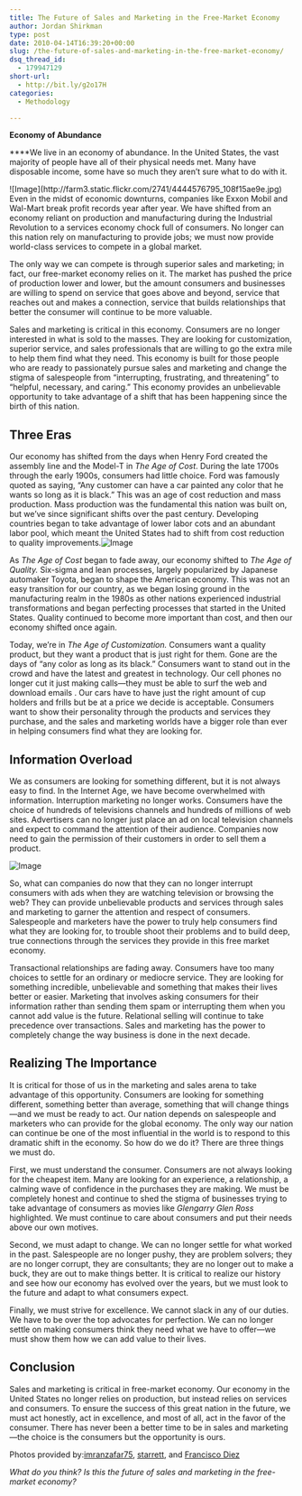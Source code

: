 ```yaml
---
title: The Future of Sales and Marketing in the Free-Market Economy
author: Jordan Shirkman
type: post
date: 2010-04-14T16:39:20+00:00
slug: /the-future-of-sales-and-marketing-in-the-free-market-economy/
dsq_thread_id:
  - 179947129
short-url:
  - http://bit.ly/g2o17H
categories:
  - Methodology

---
```

**Economy of Abundance**

 ****We live in an economy of abundance. In the United States, the vast majority of people have all of their physical needs met. Many have disposable income, some have so much they aren’t sure what to do with it.

<p style="text-align: left;">
  ![Image](http://farm3.static.flickr.com/2741/4444576795_108f15ae9e.jpg)<br /> Even in the midst of economic downturns, companies like Exxon Mobil and Wal-Mart break profit records year after year. We have shifted from an economy reliant on production and manufacturing during the Industrial Revolution to a services economy chock full of consumers. No longer can this nation rely on manufacturing to provide jobs; we must now provide world-class services to compete in a global market.<strong></strong>
</p>

The only way we can compete is through superior sales and marketing; in fact, our free-market economy relies on it. The market has pushed the price of production lower and lower, but the amount consumers and businesses are willing to spend on service that goes above and beyond, service that reaches out and makes a connection, service that builds relationships that better the consumer will continue to be more valuable.

Sales and marketing is critical in this economy. Consumers are no longer interested in what is sold to the masses. They are looking for customization, superior service, and sales professionals that are willing to go the extra mile to help them find what they need. This economy is built for those people who are ready to passionately pursue sales and marketing and change the stigma of salespeople from “interrupting, frustrating, and threatening” to “helpful, necessary, and caring.” This economy provides an unbelievable opportunity to take advantage of a shift that has been happening since the birth of this nation.

## **Three Eras**

Our economy has shifted from the days when Henry Ford created the assembly line and the Model-T in _The Age of Cost_. During the late 1700s through the early 1900s, consumers had little choice. Ford was famously quoted as saying, &#8220;Any customer can have a car painted any color that he wants so long as it is black.” This was an age of cost reduction and mass production. Mass production was the fundamental this nation was built on, but we’ve since significant shifts over the past century. Developing countries began to take advantage of lower labor cots and an abundant labor pool, which meant the United States had to shift from cost reduction to quality improvements.![Image](http://farm4.static.flickr.com/3243/3123216825_4ca9d3e45c.jpg)

As _The Age of Cost_ began to fade away, our economy shifted to _The Age of Quality._ Six-sigma and lean processes, largely popularized by Japanese automaker Toyota, began to shape the American economy. This was not an easy transition for our country, as we began losing ground in the manufacturing realm in the 1980s as other nations experienced industrial transformations and began perfecting processes that started in the United States. Quality continued to become more important than cost, and then our economy shifted once again.

Today, we’re in _The Age of Customization._ Consumers want a quality product, but they want a product that is just right for them. Gone are the days of “any color as long as its black.” Consumers want to stand out in the crowd and have the latest and greatest in technology. Our cell phones no longer cut it just making calls—they must be able to surf the web and download emails . Our cars have to have just the right amount of cup holders and frills but be at a price we decide is acceptable. Consumers want to show their personality through the products and services they purchase, and the sales and marketing worlds have a bigger role than ever in helping consumers find what they are looking for.

## **Information Overload**

We as consumers are looking for something different, but it is not always easy to find. In the Internet Age, we have become overwhelmed with information. Interruption marketing no longer works. Consumers have the choice of hundreds of televisions channels and hundreds of millions of web sites. Advertisers can no longer just place an ad on local television channels and expect to command the attention of their audience. Companies now need to gain the permission of their customers in order to sell them a product.

![Image](http://farm4.static.flickr.com/3207/3845692998_81e551e50c.jpg) 

So, what can companies do now that they can no longer interrupt consumers with ads when they are watching television or browsing the web? They can provide unbelievable products and services through sales and marketing to garner the attention and respect of consumers. Salespeople and marketers have the power to truly help consumers find what they are looking for, to trouble shoot their problems and to build deep, true connections through the services they provide in this free market economy.

Transactional relationships are fading away. Consumers have too many choices to settle for an ordinary or mediocre service. They are looking for something incredible, unbelievable and something that makes their lives better or easier. Marketing that involves asking consumers for their information rather than sending them spam or interrupting them when you cannot add value is the future. Relational selling will continue to take precedence over transactions. Sales and marketing has the power to completely change the way business is done in the next decade.

## **Realizing The Importance**

It is critical for those of us in the marketing and sales arena to take advantage of this opportunity. Consumers are looking for something different, something better than average, something that will change things—and we must be ready to act. Our nation depends on salespeople and marketers who can provide for the global economy. The only way our nation can continue be one of the most influential in the world is to respond to this dramatic shift in the economy. So how do we do it? There are three things we must do.

First, we must understand the consumer. Consumers are not always looking for the cheapest item. Many are looking for an experience, a relationship, a calming wave of confidence in the purchases they are making. We must be completely honest and continue to shed the stigma of businesses trying to take advantage of consumers as movies like _Glengarry Glen Ross_ highlighted. We must continue to care about consumers and put their needs above our own motives.

Second, we must adapt to change. We can no longer settle for what worked in the past. Salespeople are no longer pushy, they are problem solvers; they are no longer corrupt, they are consultants; they are no longer out to make a buck, they are out to make things better. It is critical to realize our history and see how our economy has evolved over the years, but we must look to the future and adapt to what consumers expect.

Finally, we must strive for excellence. We cannot slack in any of our duties. We have to be over the top advocates for perfection. We can no longer settle on making consumers think they need what we have to offer—we must show them how we can add value to their lives.

## **Conclusion**

Sales and marketing is critical in free-market economy. Our economy in the United States no longer relies on production, but instead relies on services and consumers. To ensure the success of this great nation in the future, we must act honestly, act in excellence, and most of all, act in the favor of the consumer. There has never been a better time to be in sales and marketing—the choice is the consumers but the opportunity is ours.

Photos provided by:[imranzafar75](http://www.flickr.com/photos/2741/), [starrett](http://www.flickr.com/photos/starrett/), and [Francisco Diez](http://www.flickr.com/photos/22240293@N05/)

<address>
  What do you think? Is this the future of sales and marketing in the free-market economy?
</address>
